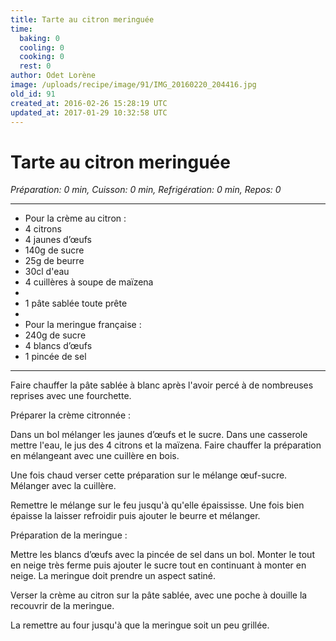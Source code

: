 ```yaml
---
title: Tarte au citron meringuée
time:
  baking: 0
  cooling: 0
  cooking: 0
  rest: 0
author: Odet Lorène
image: /uploads/recipe/image/91/IMG_20160220_204416.jpg
old_id: 91
created_at: 2016-02-26 15:28:19 UTC
updated_at: 2017-01-29 10:32:58 UTC
---
```


# Tarte au citron meringuée

_Préparation: 0 min, Cuisson: 0 min, Refrigération: 0 min, Repos: 0_

---

- Pour la crème au citron :
- 4 citrons
- 4 jaunes d’œufs
- 140g de sucre
- 25g de beurre
- 30cl d'eau
- 4 cuillères à soupe de maïzena
-
- 1 pâte sablée toute prête
-
- Pour la meringue française :
- 240g de sucre
- 4 blancs d’œufs
- 1 pincée de sel

---

Faire chauffer la pâte sablée à blanc après l'avoir percé à de nombreuses reprises avec une fourchette.

Préparer la crème citronnée :

Dans un bol mélanger les jaunes d’œufs et le sucre. Dans une casserole mettre l'eau, le jus des 4 citrons et la maïzena. Faire chauffer la préparation en mélangeant avec une cuillère en bois.

Une fois chaud verser cette préparation sur le mélange œuf-sucre. Mélanger avec la cuillère.

Remettre le mélange sur le feu jusqu'à qu'elle épaississe. Une fois bien épaisse la laisser refroidir puis ajouter le beurre et mélanger.

Préparation de la meringue :

Mettre les blancs d’œufs avec la pincée de sel dans un bol. Monter le tout en neige très ferme puis ajouter le sucre tout en continuant à monter en neige. La meringue doit prendre un aspect satiné.

Verser la crème au citron sur la pâte sablée, avec une poche à douille la recouvrir de la meringue.

La remettre au four jusqu'à que la meringue soit un peu grillée.
